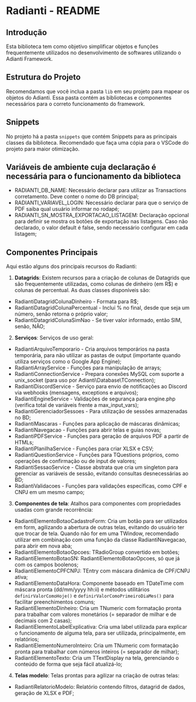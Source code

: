 # Radianti - README

## Introdução

Esta biblioteca tem como objetivo simplificar objetos e funções frequentemente utilizados no desenvolvimento de softwares utilizando o Adianti Framework.

## Estrutura do Projeto

Recomendamos que você inclua a pasta `lib` em seu projeto para mapear os objetos do Adianti. Essa pasta contém as bibliotecas e componentes necessários para o correto funcionamento do framework.

## Snippets

No projeto há a pasta `snippets` que contém Snippets para as principais classes da biblioteca. Recomendado que faça uma cópia para o VSCode do projeto para maior otimização.

## Variáveis de ambiente cuja declaração é necessária para o funcionamento da biblioteca

- RADIANTI_DB_NAME: Necessário declarar para utilizar as Transactions corretamento. Deve conter o nome do DB principal;
- RADIANTI_VARIAVEL_LOGIN: Necessário declarar para que o serviço de PDF saiba qual usuário informar no rodapé;
- RADIANTI_SN_MOSTRA_EXPORTACAO_LISTAGEM: Declaração opcional para definir se mostra os botões de exportação nas listagens. Caso não declarado, o valor default é false, sendo necessário configurar em cada listagem;

## Componentes Principais

Aqui estão alguns dos principais recursos do Radianti:

1. **Datagrids**: Existem recursos para a criação de colunas de Datagrids que são frequentemente utilizadas, como colunas de dinheiro (em R$) e colunas de percentual. As duas classes disponíveis são:

- RadiantiDatagridColunaDinheiro - Formata para R$;
- RadiantiDatagridColunaPercentual - Inclui % no final, desde que seja um número, senão retorna o próprio valor;
- RadiantiDatagridColunaSimNao - Se tiver valor informado, então SIM, senão, NÃO;

2. **Serviços**: Serviços de uso geral:

- RadiantiArquivoTemporario - Cria arquivos temporários na pasta temporária, para não utilizar as pastas de output (importante quando utiliza serviços como o Google App Engine);
- RadiantiArrayService - Funções para manipulação de arrays;
- RadiantiConnectionService - Prepara conexões MySQL com suporte a unix_socket (para uso por Adianti\\Database\\TConnection);
- RadiantiDiscordService - Serviço para envio de notificações ao Discord via webhooks (mensagens, exceptions e arquivos);
- RadiantiEngineService - Validações de segurança para engine.php (verifica total de variáveis frente a max_input_vars);
- RadiantiGerenciadorSessoes - Para utilização de sessões armazenadas no BD;
- RadiantiMascaras - Funções para aplicação de máscaras dinâmicas;
- RadiantiNavegacao - Funções para abrir telas e guias novas;
- RadiantiPDFService - Funções para geração de arquivos PDF a partir de HTMLs;
- RadiantiPlanilhaService - Funções para criar XLSX e CSV;
- RadiantiQuestionService - Funções para TQuestions próprios, como operações de confirmação ou de input de valores;
- RadiantiSessaoService - Classe abstrata que cria um singleton para gerenciar as variáveis de sessão, evitando consultas desnecessárias ao BD;
- RadiantiValidacoes - Funções para validações específicas, como CPF e CNPJ em um mesmo campo;

3. **Componentes de tela**: Atalhos para componentes com propriedades usadas com grande recorrência:

- RadiantiElementoBotaoCadastroForm: Cria um botão para ser utilizados em form, agilizando a abertura de outras telas, evitando do usuário ter que trocar de tela. Quando não for em uma TWindow, recomendado utilizar em combinação com uma função da classe RadiantiNavegacao, para abrir em nova aba;
- RadiantiElementoBotaoOpcoes: TRadioGroup convertido em botões;
- RadiantiElementoBotaoSN: RadiantiElementoBotaoOpcoes, só que já com os campos boolenos;
- RadiantiElementoCPFCNPJ: TEntry com máscara dinâmica de CPF/CNPJ ativa;
- RadiantiElementoDataHora: Componente baseado em TDateTime com máscara pronta (dd/mm/yyyy hh:ii) e métodos utilitários `definirValorComoHoje()` e `definirValorComoPrimeiroDiaMes()` para facilitar preenchimentos comuns;
- RadiantiElementoDinheiro: Cria um TNumeric com formatação pronta para trabalhar com valores monetários (= separador de milhar e de decimais com 2 casas);
- RadiantiElementoLabelExplicativa: Cria uma label utilizada para explicar o funcionamento de alguma tela, para ser utilizada, principalmente, em relatórios;
- RadiantiElementoNumeroInteiro: Cria um TNumeric com formatação pronta para trabalhar com números inteiros (= separador de milhar);
- RadiantiElementoTexto: Cria um TTextDisplay na tela, gerenciando o conteúdo de forma que seja fácil atualizá-lo;

4. **Telas modelo**: Telas prontas para agilizar na criação de outras telas:

- RadiantiRelatorioModelo: Relatório contendo filtros, datagrid de dados, geração de XLSX e PDF;
